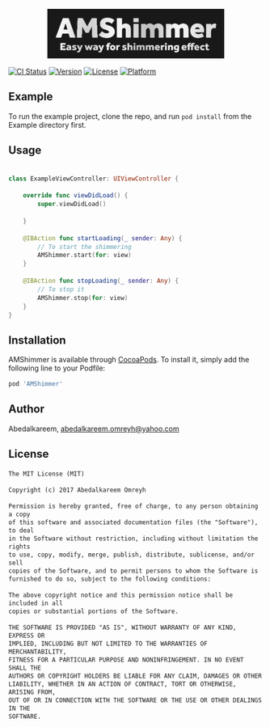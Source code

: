 <p align="center">
<img src="https://raw.githubusercontent.com/Abedalkareem/AMShimmer/master/logo.png"  width="350">  </center>
</p>


[![CI Status](https://img.shields.io/travis/Abedalkareem/AMShimmer.svg?style=flat)](https://travis-ci.org/Abedalkareem/AMShimmer)
[![Version](https://img.shields.io/cocoapods/v/AMShimmer.svg?style=flat)](https://cocoapods.org/pods/AMShimmer)
[![License](https://img.shields.io/cocoapods/l/AMShimmer.svg?style=flat)](https://cocoapods.org/pods/AMShimmer)
[![Platform](https://img.shields.io/cocoapods/p/AMShimmer.svg?style=flat)](https://cocoapods.org/pods/AMShimmer)

## Example

To run the example project, clone the repo, and run `pod install` from the Example directory first.

## Usage

```swift

class ExampleViewController: UIViewController {

    override func viewDidLoad() {
        super.viewDidLoad()

    }
    
    @IBAction func startLoading(_ sender: Any) {
        // To start the shimmering 
        AMShimmer.start(for: view)
    }
    
    @IBAction func stopLoading(_ sender: Any) {
        // To stop it
        AMShimmer.stop(for: view)
    }
}


```

## Installation

AMShimmer is available through [CocoaPods](https://cocoapods.org). To install
it, simply add the following line to your Podfile:

```ruby
pod 'AMShimmer'
```

## Author

Abedalkareem, abedalkareem.omreyh@yahoo.com

## License

```
The MIT License (MIT)

Copyright (c) 2017 Abedalkareem Omreyh

Permission is hereby granted, free of charge, to any person obtaining a copy
of this software and associated documentation files (the "Software"), to deal
in the Software without restriction, including without limitation the rights
to use, copy, modify, merge, publish, distribute, sublicense, and/or sell
copies of the Software, and to permit persons to whom the Software is
furnished to do so, subject to the following conditions:

The above copyright notice and this permission notice shall be included in all
copies or substantial portions of the Software.

THE SOFTWARE IS PROVIDED "AS IS", WITHOUT WARRANTY OF ANY KIND, EXPRESS OR
IMPLIED, INCLUDING BUT NOT LIMITED TO THE WARRANTIES OF MERCHANTABILITY,
FITNESS FOR A PARTICULAR PURPOSE AND NONINFRINGEMENT. IN NO EVENT SHALL THE
AUTHORS OR COPYRIGHT HOLDERS BE LIABLE FOR ANY CLAIM, DAMAGES OR OTHER
LIABILITY, WHETHER IN AN ACTION OF CONTRACT, TORT OR OTHERWISE, ARISING FROM,
OUT OF OR IN CONNECTION WITH THE SOFTWARE OR THE USE OR OTHER DEALINGS IN THE
SOFTWARE.

